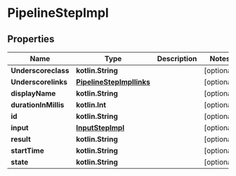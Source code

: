 
# PipelineStepImpl

## Properties
Name | Type | Description | Notes
------------ | ------------- | ------------- | -------------
**Underscoreclass** | **kotlin.String** |  |  [optional]
**Underscorelinks** | [**PipelineStepImpllinks**](PipelineStepImpllinks.md) |  |  [optional]
**displayName** | **kotlin.String** |  |  [optional]
**durationInMillis** | **kotlin.Int** |  |  [optional]
**id** | **kotlin.String** |  |  [optional]
**input** | [**InputStepImpl**](InputStepImpl.md) |  |  [optional]
**result** | **kotlin.String** |  |  [optional]
**startTime** | **kotlin.String** |  |  [optional]
**state** | **kotlin.String** |  |  [optional]



